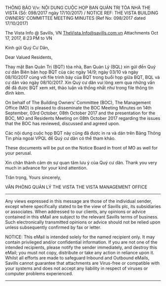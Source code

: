 THÔNG BÁO V/v: NỘI DUNG CUỘC HỌP BAN QUẢN TRỊ TÒA NHÀ THE VISTA (Số: 098/2017 ngày 17/10/2017) / NOTICE REF: THE VISTA BUILDING OWNERS’ COMMITTEE MEETING MINUTES (Ref No: 098/2017 dated 17/10/2017)

The Vista Info @ Savills, VN <TheVista.Info@savills.com.vn>
Attachments
Oct 17, 2017, 8:23 PM
to VN

Kính gửi Quý Cư Dân,

Dear Valued Residents,

Thay mặt Ban Quản Trị (BQT) tòa nhà, Ban Quản Lý (BQL) xin gửi đến Quý cư dân Biên bản họp BQT của các ngày 14/9; ngày 03/10 và ngày 08/10/2017 cùng với file trình bày của BQT trong buổi họp giữa BQT, BQL và cư dân vào ngày 08/10/2017. Xin Quý cư dân vui lòng xem qua những vấn đề đã được BQT xem xét, thảo luận và thống nhất như trong file thông tin đính kèm.  

On behalf of The Building Owners’ Committee (BOC), The Management Office (MO) is pleased to disseminate the BOC Meeting Minutes on 14th September, 03rd October, 08th October 2017 and the presentation for the BOC, MO and Residents Meeting on 08th October 2017 regarding the issues that the BOC has reviewed, discussed and agreed upon.

Các nội dung cuộc họp BQT này cũng đã được in ra và dán trên Bảng Thông Tin phía ngoài VPQL để Quý cư dân có thể tham khảo.

These documents will be put on the Notice Board in front of MO as well for your perusal.

Xin chân thành cảm ơn sự quan tâm lưu ý của Quý cư dân.
Thank you very much in advance for your kind attention.

Trân trọng,
Yours sincerely,



VĂN PHÒNG QUẢN LÝ THE VISTA
THE VISTA MANAGEMENT OFFICE

**********************************************************************
Any views expressed in this message are those of the individual sender, except where specifically stated to be the view of Savills plc, its subsidiaries or associates. When addressed to our clients, any opinions or advice contained in this eMail are subject to the relevant Savills terms of business. Such electronically transmitted opinions or advice should not be relied upon unless subsequently confirmed by fax or letter.

NOTICE: This eMail is intended solely for the named recipient only. It may contain privileged and/or confidential information. If you are not one of the intended recipients, please notify the sender immediately, and destroy this eMail; you must not copy, distribute or take any action in reliance upon it. Whilst all efforts are made to safeguard Inbound and Outbound eMails, Savills cannot guarantee that attachments are Virus-free or compatible with your systems and does not accept any liability in respect of viruses or computer problems experienced.
**********************************************************************
